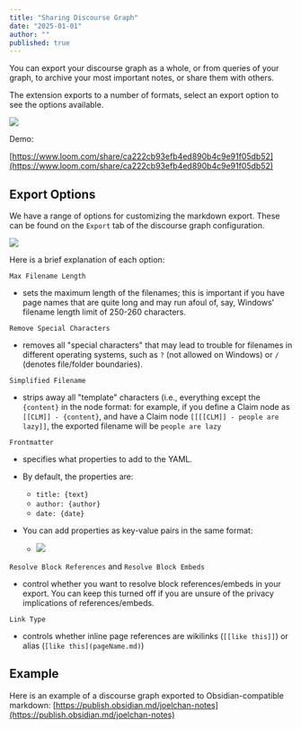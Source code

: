 ```yaml
---
title: "Sharing Discourse Graph"
date: "2025-01-01"
author: ""
published: true
---
```


You can export your discourse graph as a whole, or from queries of your graph, to archive your most important notes, or share them with others.

The extension exports to a number of formats, select an export option to see the options available.

![](/docs/roam/command-palette-export.png)

Demo:

[https://www.loom.com/share/ca222cb93efb4ed890b4c9e91f05db52](https://www.loom.com/share/ca222cb93efb4ed890b4c9e91f05db52)

## Export Options

We have a range of options for customizing the markdown export. These can be found on the `Export` tab of the discourse graph configuration.

![](/docs/roam/settings-export.png)

Here is a brief explanation of each option:

`Max Filename Length`

- sets the maximum length of the filenames; this is important if you have page names that are quite long and may run afoul of, say, Windows' filename length limit of 250-260 characters.

`Remove Special Characters`

- removes all "special characters" that may lead to trouble for filenames in different operating systems, such as `?` (not allowed on Windows) or `/` (denotes file/folder boundaries).

`Simplified Filename`

- strips away all "template" characters (i.e., everything except the `{content}` in the node format: for example, if you define a Claim node as `[[CLM]] - {content}`, and have a Claim node `[[[[CLM]] - people are lazy]]`, the exported filename will be `people are lazy`

`Frontmatter`

- specifies what properties to add to the YAML.

- By default, the properties are:

  - `title: {text}`
  - `author: {author}`
  - `date: {date}`

- You can add properties as key-value pairs in the same format:

  - ![](/docs/roam/settings-export-frontmatter.png)

`Resolve Block References` and `Resolve Block Embeds`

- control whether you want to resolve block references/embeds in your export. You can keep this turned off if you are unsure of the privacy implications of references/embeds.

`Link Type`

- controls whether inline page references are wikilinks (`[[like this]]`) or alias (`[like this](pageName.md)`)

## Example

Here is an example of a discourse graph exported to Obsidian-compatible markdown: [https://publish.obsidian.md/joelchan-notes](https://publish.obsidian.md/joelchan-notes)
